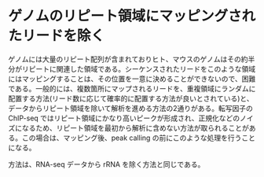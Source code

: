 # ゲノムのリピート領域にマッピングされたリードを除く
ゲノムには大量のリピート配列が含まれておりヒト、マウスのゲノムはその約半分がリピートに関連した領域である。シーケンスされたリードをこのような領域にはマッピングすることは、その位置を一意に決めることができないので、困難である。一般的には、複数箇所にマップされるリードを、重複領域にランダムに配置する方法(リード数に応じて確率的に配置する方法が良いとされている)と、データからリピート領域を除いて解析を進める方法の2通りがある。転写因子の ChIP-seq ではリピート領域にかなり高いピークが形成され、正規化などのノイズになるため、リピート領域を最初から解析に含めない方法が取られることがある。この場合は、マッピング後、peak calling の前にこのような処理を行うことになる。

方法は、RNA-seq データから rRNA を除く方法と同じである。
